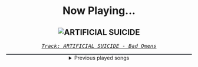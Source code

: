 <div align="center"> 
<h1>Now Playing...</h1>

![ARTIFICIAL SUICIDE](https://i.scdn.co/image/ab67616d00001e02e5f6f7ec99735d7b870f18ae)
--
_<samp><a href="https://open.spotify.com/track/2Qv8xJzenocwXyGlMU5PaC">Track: ARTIFICIAL SUICIDE - Bad Omens</a></samp>_

<div style="border: 1px #4B5054 solid"></div>
<details>
  <summary>
    Previous played songs
  </summary>
  <table>
    <thead>
      <tr>
        <th>
          Artist
        </th>
        <th>
          Song
        </th>
        <th>
          Link
        </th>
      </tr>
    </thead>
    <tbody>
      <tr><td>Bad Omens</td><td>ARTIFICIAL SUICIDE</td><td><a href="https://open.spotify.com/track/2Qv8xJzenocwXyGlMU5PaC">https://open.spotify.com/track/2Qv8xJzenocwXyGlMU5PaC</a></td></tr><tr><td>Bad Omens</td><td>Somebody else.</td><td><a href="https://open.spotify.com/track/6FghSTlzBr93mtoBzxvz0A">https://open.spotify.com/track/6FghSTlzBr93mtoBzxvz0A</a></td></tr><tr><td>Bad Omens</td><td>bad decisions</td><td><a href="https://open.spotify.com/track/6nbLpQF1os2DiEW8PDSK1e">https://open.spotify.com/track/6nbLpQF1os2DiEW8PDSK1e</a></td></tr><tr><td>Bad Omens</td><td>Take Me First</td><td><a href="https://open.spotify.com/track/6ERSCeGFBSwvHCvBjwrmwE">https://open.spotify.com/track/6ERSCeGFBSwvHCvBjwrmwE</a></td></tr><tr><td>Bad Omens</td><td>CONCRETE JUNGLE</td><td><a href="https://open.spotify.com/track/6yCysJaY0lFqHnrHvaR4pF">https://open.spotify.com/track/6yCysJaY0lFqHnrHvaR4pF</a></td></tr><tr><td>Bad Omens</td><td>Like A Villain</td><td><a href="https://open.spotify.com/track/0xoyUiHhxVH4gwb0CRgNmg">https://open.spotify.com/track/0xoyUiHhxVH4gwb0CRgNmg</a></td></tr><tr><td>Bad Omens</td><td>Just Pretend</td><td><a href="https://open.spotify.com/track/1H4Y9uW4N0LsxJUz0VnaPJ">https://open.spotify.com/track/1H4Y9uW4N0LsxJUz0VnaPJ</a></td></tr><tr><td>Bad Omens</td><td>THE DEATH OF PEACE OF MIND</td><td><a href="https://open.spotify.com/track/6tRneEcItwpSxBtqgem5Dr">https://open.spotify.com/track/6tRneEcItwpSxBtqgem5Dr</a></td></tr><tr><td>Ice Nine Kills</td><td>Meat & Greet</td><td><a href="https://open.spotify.com/track/4GxFq0SoA0QOsocHvtHIvL">https://open.spotify.com/track/4GxFq0SoA0QOsocHvtHIvL</a></td></tr><tr><td>Motionless In White</td><td>Masterpiece</td><td><a href="https://open.spotify.com/track/3c9kVsKF68xMzlS0NikVn3">https://open.spotify.com/track/3c9kVsKF68xMzlS0NikVn3</a></td></tr><tr><td>Ice Nine Kills</td><td>Hip To Be Scared [Feat. Jacoby Shaddix]</td><td><a href="https://open.spotify.com/track/3SsUC6P9HxFThsBJTrLnrv">https://open.spotify.com/track/3SsUC6P9HxFThsBJTrLnrv</a></td></tr><tr><td>Ice Nine Kills</td><td>Rainy Day</td><td><a href="https://open.spotify.com/track/6c5o68XuQo0RV6uAp3psJU">https://open.spotify.com/track/6c5o68XuQo0RV6uAp3psJU</a></td></tr><tr><td>Ice Nine Kills</td><td>Funeral Derangements</td><td><a href="https://open.spotify.com/track/51oZ4wevKP2KDNZbOiIBEh">https://open.spotify.com/track/51oZ4wevKP2KDNZbOiIBEh</a></td></tr><tr><td>Ice Nine Kills</td><td>The Shower Scene</td><td><a href="https://open.spotify.com/track/49XwKhG2O9j00SGm23I6F9">https://open.spotify.com/track/49XwKhG2O9j00SGm23I6F9</a></td></tr><tr><td>Ice Nine Kills</td><td>Assault & Batteries</td><td><a href="https://open.spotify.com/track/3HMy56qnsqbQhqCCMZmLaz">https://open.spotify.com/track/3HMy56qnsqbQhqCCMZmLaz</a></td></tr><tr><td>Ice Nine Kills</td><td>A Rash Decision</td><td><a href="https://open.spotify.com/track/2KL259l2v852I5YfJapzDq">https://open.spotify.com/track/2KL259l2v852I5YfJapzDq</a></td></tr><tr><td>Ice Nine Kills</td><td>Welcome To Horrorwood</td><td><a href="https://open.spotify.com/track/22YKuNMJrg6L1VfiDefe79">https://open.spotify.com/track/22YKuNMJrg6L1VfiDefe79</a></td></tr><tr><td>Ice Nine Kills</td><td>Opening Night…</td><td><a href="https://open.spotify.com/track/08u3h19BKUwLK3P8fPZfHW">https://open.spotify.com/track/08u3h19BKUwLK3P8fPZfHW</a></td></tr><tr><td>Ice Nine Kills</td><td>The Shower Scene - Acoustic</td><td><a href="https://open.spotify.com/track/3m3PpGXhBZ0MzxhSzHlphD">https://open.spotify.com/track/3m3PpGXhBZ0MzxhSzHlphD</a></td></tr><tr><td>Ice Nine Kills</td><td>Rainy Day [Feat. SPLNTR] - SPLNTR Remix</td><td><a href="https://open.spotify.com/track/3HBZj5npRHtz2VrsNABGAJ">https://open.spotify.com/track/3HBZj5npRHtz2VrsNABGAJ</a></td></tr>
    </tbody>
  </table>
</details>

</div>

